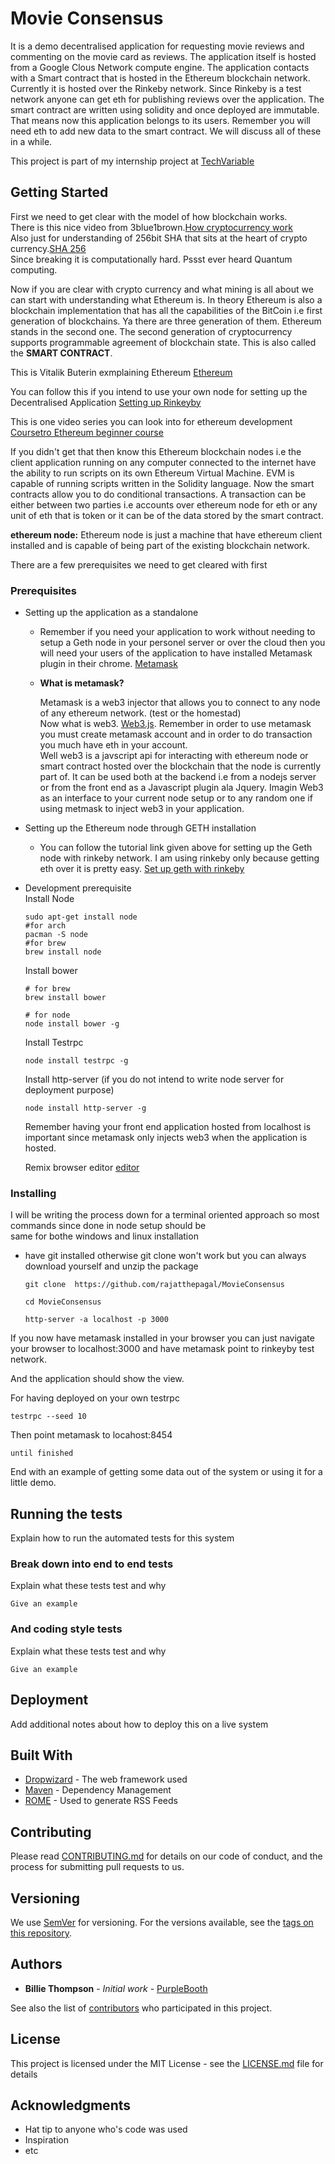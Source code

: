 # Movie Consensus

It is a demo decentralised application for requesting movie reviews and commenting on the movie card as reviews. The application itself is hosted from a Google Clous Network compute engine. The application contacts with a Smart contract that is hosted in the Ethereum blockchain network. Currently it is hosted over the Rinkeby network. Since Rinkeby is a test network anyone can get eth for publishing reviews over the application. The smart contract are written using solidity and once deployed are immutable. That means now this application belongs to its users. Remember you will need eth to add new data to the smart contract. We will discuss all of these in a while.

This project is part of my internship project at [TechVariable](http://techvariable.com/) 

## Getting Started

First we need to get clear with the model of how blockchain works.  
There is this nice video from 3blue1brown.[How cryptocurrency work](https://www.youtube.com/watch?v=bBC-nXj3Ng4)  
Also just for understanding of 256bit SHA that sits at the heart of crypto currency.[SHA 256](https://www.youtube.com/watch?v=S9JGmA5_unY)  
Since breaking it is computationally hard. Pssst ever heard Quantum computing.  

Now if you are clear with crypto currency and what mining is all about we can start with understanding what Ethereum is.
In theory Ethereum is also a blockchain implementation that has all the capabilities of the BitCoin i.e first generation of blockchains. Ya there are three generation of them. Ethereum stands in the second one. The second generation of cryptocurrency supports programmable agreement of blockchain state. This is also called the <b>SMART CONTRACT</b>.  

This is Vitalik Buterin exmplaining Ethereum [Ethereum](https://www.youtube.com/watch?v=TDGq4aeevgY)  

You can follow this if you intend to use your own node for setting up the Decentralised Application [Setting up Rinkeyby](https://gist.github.com/cryptogoth/10a98e8078cfd69f7ca892ddbdcf26bc)  

This is one video series you can look into for ethereum development [Coursetro Ethereum beginner course](https://coursetro.com/courses/20/Developing-Ethereum-Smart-Contracts-for-Beginners)  

If you didn't get that then know this Ethereum blockchain nodes i.e the client application running on any computer connected to the internet have the ability to run scripts on its own Ethereum Virtual Machine. EVM is capable of running scripts written in the Solidity language. Now the smart contracts allow you to do conditional transactions. A transaction can be either between two parties i.e accounts over ethereum node for eth or any unit of eth that is token or it can be of the data stored by the smart contract.  

<b>ethereum node:</b> Ethereum node is just a machine that have ethereum client installed and is capable of being part of the existing blockchain network.

There are a few prerequisites we need to get cleared with first
### Prerequisites

* Setting up the application as a standalone
  * Remember if you need your application to work without needing to setup a Geth node in your personel server or over the
    cloud then you will need your users of the application to have installed Metamask plugin in their chrome. [Metamask](metamask.io)  
  * <b>What is metamask?</b>  
    
    Metamask is a web3 injector that allows you to connect to any node of any ethereum network. (test or the homestad)  
    Now what is web3. [Web3.js](https://github.com/ethereum/web3.js/). Remember in order to use metamask you must create 
    metamask account and in order to do transaction you much have eth in your account.  
    Well web3 is a javscript api for interacting with ethereum node or smart contract hosted over the blockchain that the       node is currently part of. It can be used both at the backend i.e from a nodejs server or from the front end as a 
    Javascript plugin ala Jquery. Imagin Web3 as an interface to your current node setup or to any random one if using 
    metmask to inject web3 in your application.
    
* Setting up the Ethereum node through GETH installation  
  * You can follow the tutorial link given above for setting up the Geth node with rinkeby network. I am using rinkeby
    only because getting eth over it is pretty easy. [Set up geth with rinkeby](https://gist.github.com/cryptogoth/10a98e8078cfd69f7ca892ddbdcf26bc)  

* Development prerequisite  
    Install Node
    
    ```
    sudo apt-get install node
    #for arch
    pacman -S node
    #for brew
    brew install node
    
    ```
    Install bower 
    
    ```
    # for brew
    brew install bower
    
    # for node 
    node install bower -g
    
    ```
    Install Testrpc
    ```
    node install testrpc -g
    ```
    Install http-server (if you do not intend to write node server for deployment purpose)
    ```
    node install http-server -g
    ```
    Remember having your front end application hosted from  localhost is important since metamask only injects web3 when the 
    application is hosted.  
    
    Remix browser editor [editor](remix.ethereum.org)  
    
### Installing

I will be writing the process down for a terminal oriented approach so most commands since done in node setup should be   
same for bothe windows and linux installation  

* have git installed otherwise git clone won't work but you can always download yourself and unzip the package

  ```
  git clone  https://github.com/rajatthepagal/MovieConsensus
  ```
  ```
  cd MovieConsensus
  ```
  ```
  http-server -a localhost -p 3000
  ```
If you now have metamask installed in your browser you can just navigate your browser to localhost:3000 and have metamask point to rinkeyby test network.  

And the application should show the view.  

For having deployed on your own testrpc
  ```
  testrpc --seed 10
  ```
Then point metamask to locahost:8454  

```
until finished
```

End with an example of getting some data out of the system or using it for a little demo. 

## Running the tests

Explain how to run the automated tests for this system

### Break down into end to end tests

Explain what these tests test and why

```
Give an example
```

### And coding style tests

Explain what these tests test and why

```
Give an example
```

## Deployment

Add additional notes about how to deploy this on a live system

## Built With

* [Dropwizard](http://www.dropwizard.io/1.0.2/docs/) - The web framework used
* [Maven](https://maven.apache.org/) - Dependency Management
* [ROME](https://rometools.github.io/rome/) - Used to generate RSS Feeds

## Contributing

Please read [CONTRIBUTING.md](https://gist.github.com/PurpleBooth/b24679402957c63ec426) for details on our code of conduct, and the process for submitting pull requests to us.

## Versioning

We use [SemVer](http://semver.org/) for versioning. For the versions available, see the [tags on this repository](https://github.com/your/project/tags). 

## Authors

* **Billie Thompson** - *Initial work* - [PurpleBooth](https://github.com/PurpleBooth)

See also the list of [contributors](https://github.com/your/project/contributors) who participated in this project.

## License

This project is licensed under the MIT License - see the [LICENSE.md](LICENSE.md) file for details

## Acknowledgments

* Hat tip to anyone who's code was used
* Inspiration
* etc
